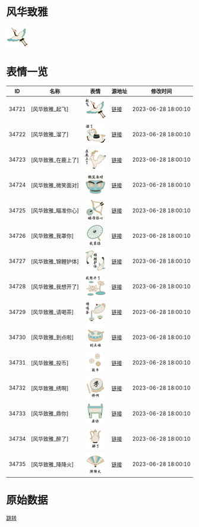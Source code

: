 # 风华致雅

<img src="./cover.png" height="60" alt="cover" />

# 表情一览

|ID|名称|表情|源地址|修改时间|
|----|----|----|----|----|
|34721|[风华致雅_起飞]|<img src="./pic/034721_%5B风华致雅_起飞%5D.png" height="60" alt="起飞"/>|[链接](https://i0.hdslb.com/bfs/garb/ff31e952dd747d9a1ab836ed20430f7f063df8bf.png)|2023-06-28 18:00:10|
|34722|[风华致雅_溜了]|<img src="./pic/034722_%5B风华致雅_溜了%5D.png" height="60" alt="溜了"/>|[链接](https://i0.hdslb.com/bfs/garb/06a1397bfec69d934dc4d8aa373f23a58ea3ca73.png)|2023-06-28 18:00:10|
|34723|[风华致雅_在鹿上了]|<img src="./pic/034723_%5B风华致雅_在鹿上了%5D.png" height="60" alt="在鹿上了"/>|[链接](https://i0.hdslb.com/bfs/garb/8b372a55350b7dd46d9a7068d5959fe4a6f7ea8c.png)|2023-06-28 18:00:10|
|34724|[风华致雅_微笑面对]|<img src="./pic/034724_%5B风华致雅_微笑面对%5D.png" height="60" alt="微笑面对"/>|[链接](https://i0.hdslb.com/bfs/garb/d06b54d75537f0fb1328be8d23f5e4cbd8942479.png)|2023-06-28 18:00:10|
|34725|[风华致雅_瞄准你心]|<img src="./pic/034725_%5B风华致雅_瞄准你心%5D.png" height="60" alt="瞄准你心"/>|[链接](https://i0.hdslb.com/bfs/garb/225dbd51b7977d07eaef24db7f3bc1ad70195595.png)|2023-06-28 18:00:10|
|34726|[风华致雅_我罩你]|<img src="./pic/034726_%5B风华致雅_我罩你%5D.png" height="60" alt="我罩你"/>|[链接](https://i0.hdslb.com/bfs/garb/2ecbbb571c466211d49f4982b06c7c05c8af4b4e.png)|2023-06-28 18:00:10|
|34727|[风华致雅_锦鲤护体]|<img src="./pic/034727_%5B风华致雅_锦鲤护体%5D.png" height="60" alt="锦鲤护体"/>|[链接](https://i0.hdslb.com/bfs/garb/a19769f2925c038621a4455fc26c3f5cf2bd2218.png)|2023-06-28 18:00:10|
|34728|[风华致雅_我想开了]|<img src="./pic/034728_%5B风华致雅_我想开了%5D.png" height="60" alt="我想开了"/>|[链接](https://i0.hdslb.com/bfs/garb/58679db132c169b03bade04ee55c0776d20f0374.png)|2023-06-28 18:00:10|
|34729|[风华致雅_请喝茶]|<img src="./pic/034729_%5B风华致雅_请喝茶%5D.png" height="60" alt="请喝茶"/>|[链接](https://i0.hdslb.com/bfs/garb/2f88b456c487188d7cbb7b73a0fb0910eb3bde25.png)|2023-06-28 18:00:10|
|34730|[风华致雅_到点啦]|<img src="./pic/034730_%5B风华致雅_到点啦%5D.png" height="60" alt="到点啦"/>|[链接](https://i0.hdslb.com/bfs/garb/4188869d4204ec1c44dfd8901d38fb87d8e515b7.png)|2023-06-28 18:00:10|
|34731|[风华致雅_投币]|<img src="./pic/034731_%5B风华致雅_投币%5D.png" height="60" alt="投币"/>|[链接](https://i0.hdslb.com/bfs/garb/3d9cad836b598a6b08c4b304c3886b5ed594096d.png)|2023-06-28 18:00:10|
|34732|[风华致雅_绣啊]|<img src="./pic/034732_%5B风华致雅_绣啊%5D.png" height="60" alt="绣啊"/>|[链接](https://i0.hdslb.com/bfs/garb/671969daeb903e0c05472571907d7c93c545dafb.png)|2023-06-28 18:00:10|
|34733|[风华致雅_鼎你]|<img src="./pic/034733_%5B风华致雅_鼎你%5D.png" height="60" alt="鼎你"/>|[链接](https://i0.hdslb.com/bfs/garb/ea5b049c8024c1616bb563a009e26e333d5b4686.png)|2023-06-28 18:00:10|
|34734|[风华致雅_醉了]|<img src="./pic/034734_%5B风华致雅_醉了%5D.png" height="60" alt="醉了"/>|[链接](https://i0.hdslb.com/bfs/garb/3348957fad4b4d6ba636330bf5f55bd15a31f9bd.png)|2023-06-28 18:00:10|
|34735|[风华致雅_降降火]|<img src="./pic/034735_%5B风华致雅_降降火%5D.png" height="60" alt="降降火"/>|[链接](https://i0.hdslb.com/bfs/garb/26f11134839eecfb57c2b60c90e12ced2e6e750a.png)|2023-06-28 18:00:10|

# 原始数据

[跳转](./raw.json)

